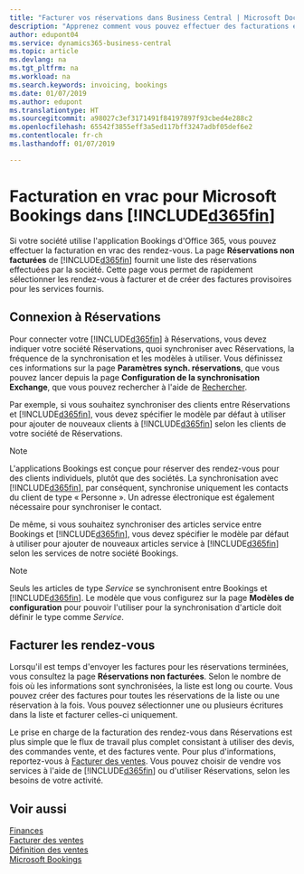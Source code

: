 ```yaml
---
title: "Facturer vos réservations dans Business Central | Microsoft Docs"
description: "Apprenez comment vous pouvez effectuer des facturations en vrac à partir de Microsoft Bookings dans Business Central."
author: edupont04
ms.service: dynamics365-business-central
ms.topic: article
ms.devlang: na
ms.tgt_pltfrm: na
ms.workload: na
ms.search.keywords: invoicing, bookings
ms.date: 01/07/2019
ms.author: edupont
ms.translationtype: HT
ms.sourcegitcommit: a98027c3ef3171491f84197897f93cbed4e288c2
ms.openlocfilehash: 65542f3855eff3a5ed117bff3247adbf05def6e2
ms.contentlocale: fr-ch
ms.lasthandoff: 01/07/2019

---
```

# <a name="bulk-invoicing-for-microsoft-bookings-in-included365finincludesd365finmdmd"></a>Facturation en vrac pour Microsoft Bookings dans [!INCLUDE[d365fin](includes/d365fin_md.md)]
Si votre société utilise l'application Bookings d'Office 365, vous pouvez effectuer la facturation en vrac des rendez-vous. La page **Réservations non facturées** de [!INCLUDE[d365fin](includes/d365fin_md.md)] fournit une liste des réservations effectuées par la société. Cette page vous permet de rapidement sélectionner les rendez-vous à facturer et de créer des factures provisoires pour les services fournis.  

## <a name="connect-to-bookings"></a>Connexion à Réservations
Pour connecter votre [!INCLUDE[d365fin](includes/d365fin_md.md)] à Réservations, vous devez indiquer votre société Réservations, quoi synchroniser avec Réservations, la fréquence de la synchronisation et les modèles à utiliser. Vous définissez ces informations sur la page **Paramètres synch. réservations**, que vous pouvez lancer depuis la page **Configuration de la synchronisation Exchange**, que vous pouvez rechercher à l'aide de [Rechercher](ui-search.md).  

Par exemple, si vous souhaitez synchroniser des clients entre Réservations et [!INCLUDE[d365fin](includes/d365fin_md.md)], vous devez spécifier le modèle par défaut à utiliser pour ajouter de nouveaux clients à [!INCLUDE[d365fin](includes/d365fin_md.md)] selon les clients de votre société de Réservations.  

> [!NOTE]
> L'applications Bookings est conçue pour réserver des rendez-vous pour des clients individuels, plutôt que des sociétés. La synchronisation avec [!INCLUDE[d365fin](includes/d365fin_md.md)], par conséquent, synchronise uniquement les contacts du client de type « Personne ». Un adresse électronique est également nécessaire pour synchroniser le contact.  

De même, si vous souhaitez synchroniser des articles service entre Bookings et [!INCLUDE[d365fin](includes/d365fin_md.md)], vous devez spécifier le modèle par défaut à utiliser pour ajouter de nouveaux articles service à [!INCLUDE[d365fin](includes/d365fin_md.md)] selon les services de notre société Bookings.  

> [!NOTE]
> Seuls les articles de type *Service* se synchronisent entre Bookings et [!INCLUDE[d365fin](includes/d365fin_md.md)]. Le modèle que vous configurez sur la page **Modèles de configuration** pour pouvoir l'utiliser pour la synchronisation d'article doit définir le type comme *Service*.

## <a name="invoice-appointments"></a>Facturer les rendez-vous
Lorsqu'il est temps d'envoyer les factures pour les réservations terminées, vous consultez la page **Réservations non facturées**. Selon le nombre de fois où les informations sont synchronisées, la liste est long ou courte. Vous pouvez créer des factures pour toutes les réservations de la liste ou une réservation à la fois. Vous pouvez sélectionner une ou plusieurs écritures dans la liste et facturer celles-ci uniquement.  

Le prise en charge de la facturation des rendez-vous dans Réservations est plus simple que le flux de travail plus complet consistant à utiliser des devis, des commandes vente, et des factures vente. Pour plus d'informations, reportez-vous à [Facturer des ventes](sales-how-invoice-sales.md). Vous pouvez choisir de vendre vos services à l'aide de [!INCLUDE[d365fin](includes/d365fin_md.md)] ou d'utiliser Réservations, selon les besoins de votre activité.  

## <a name="see-also"></a>Voir aussi
[Finances](finance.md)  
[Facturer des ventes](sales-how-invoice-sales.md)  
[Définition des ventes](sales-setup-sales.md)  
[Microsoft Bookings](https://products.office.com/en-us/business/scheduling-and-booking-app)  


